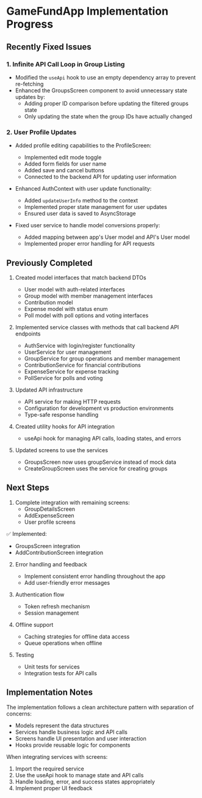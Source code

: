 # GameFundApp Implementation Progress

## Recently Fixed Issues

### 1. Infinite API Call Loop in Group Listing
- Modified the `useApi` hook to use an empty dependency array to prevent re-fetching
- Enhanced the GroupsScreen component to avoid unnecessary state updates by:
  - Adding proper ID comparison before updating the filtered groups state
  - Only updating the state when the group IDs have actually changed

### 2. User Profile Updates
- Added profile editing capabilities to the ProfileScreen:
  - Implemented edit mode toggle
  - Added form fields for user name
  - Added save and cancel buttons
  - Connected to the backend API for updating user information

- Enhanced AuthContext with user update functionality:
  - Added `updateUserInfo` method to the context
  - Implemented proper state management for user updates
  - Ensured user data is saved to AsyncStorage

- Fixed user service to handle model conversions properly:
  - Added mapping between app's User model and API's User model
  - Implemented proper error handling for API requests

## Previously Completed

1. Created model interfaces that match backend DTOs
   - User model with auth-related interfaces
   - Group model with member management interfaces
   - Contribution model
   - Expense model with status enum
   - Poll model with poll options and voting interfaces

2. Implemented service classes with methods that call backend API endpoints
   - AuthService with login/register functionality
   - UserService for user management
   - GroupService for group operations and member management
   - ContributionService for financial contributions
   - ExpenseService for expense tracking
   - PollService for polls and voting

3. Updated API infrastructure
   - API service for making HTTP requests
   - Configuration for development vs production environments
   - Type-safe response handling

4. Created utility hooks for API integration
   - useApi hook for managing API calls, loading states, and errors

5. Updated screens to use the services
   - GroupsScreen now uses groupService instead of mock data
   - CreateGroupScreen uses the service for creating groups

## Next Steps

1. Complete integration with remaining screens:
   - GroupDetailsScreen
   - AddExpenseScreen
   - User profile screens
   
✅ Implemented:
   - GroupsScreen integration
   - AddContributionScreen integration

2. Error handling and feedback
   - Implement consistent error handling throughout the app
   - Add user-friendly error messages

3. Authentication flow
   - Token refresh mechanism
   - Session management

4. Offline support
   - Caching strategies for offline data access
   - Queue operations when offline

5. Testing
   - Unit tests for services
   - Integration tests for API calls

## Implementation Notes

The implementation follows a clean architecture pattern with separation of concerns:
- Models represent the data structures
- Services handle business logic and API calls
- Screens handle UI presentation and user interaction
- Hooks provide reusable logic for components

When integrating services with screens:
1. Import the required service
2. Use the useApi hook to manage state and API calls
3. Handle loading, error, and success states appropriately
4. Implement proper UI feedback
